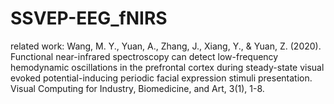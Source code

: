 # SSVEP-EEG_fNIRS

related work:
Wang, M. Y., Yuan, A., Zhang, J., Xiang, Y., & Yuan, Z. (2020). Functional near-infrared spectroscopy can detect low-frequency hemodynamic oscillations in the prefrontal cortex during steady-state visual evoked potential-inducing periodic facial expression stimuli presentation. Visual Computing for Industry, Biomedicine, and Art, 3(1), 1-8.
